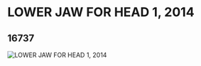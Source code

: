 # LOWER JAW FOR HEAD 1, 2014
## 16737
![LOWER JAW FOR HEAD 1, 2014](https://lc-www-live-s.legocdn.com/media/bricks/5/2/6071600.jpg)